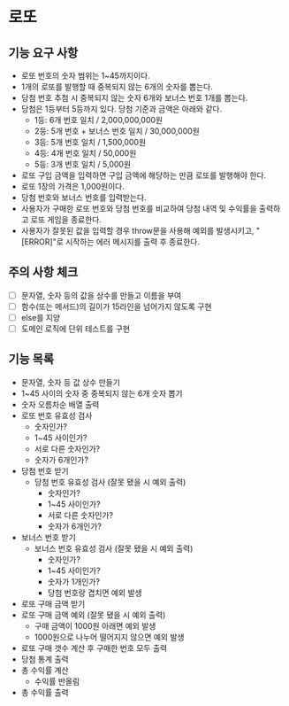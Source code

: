 # 로또

## 기능 요구 사항

- 로또 번호의 숫자 범위는 1~45까지이다.
- 1개의 로또를 발행할 때 중복되지 않는 6개의 숫자를 뽑는다.
- 당첨 번호 추첨 시 중복되지 않는 숫자 6개와 보너스 번호 1개를 뽑는다.
- 당첨은 1등부터 5등까지 있다. 당첨 기준과 금액은 아래와 같다.
  - 1등: 6개 번호 일치 / 2,000,000,000원
  - 2등: 5개 번호 + 보너스 번호 일치 / 30,000,000원
  - 3등: 5개 번호 일치 / 1,500,000원
  - 4등: 4개 번호 일치 / 50,000원
  - 5등: 3개 번호 일치 / 5,000원
- 로또 구입 금액을 입력하면 구입 금액에 해당하는 만큼 로또를 발행해야 한다.
- 로또 1장의 가격은 1,000원이다.
- 당첨 번호와 보너스 번호를 입력받는다.
- 사용자가 구매한 로또 번호와 당첨 번호를 비교하여 당첨 내역 및 수익률을 출력하고 로또 게임을 종료한다.
- 사용자가 잘못된 값을 입력할 경우 throw문을 사용해 예외를 발생시키고, "[ERROR]"로 시작하는 에러 메시지를 출력 후 종료한다.

## 주의 사항 체크

- [ ] 문자열, 숫자 등의 값을 상수를 만들고 이름을 부여
- [ ] 함수(또는 메서드)의 길이가 15라인을 넘어가지 않도록 구현
- [ ] else를 지양
- [ ] 도메인 로직에 단위 테스트를 구현

## 기능 목록

- 문자열, 숫자 등 값 상수 만들기
- 1~45 사이의 숫자 중 중복되지 않는 6개 숫자 뽑기
- 숫자 오름차순 배열 출력
- 로또 번호 유효성 검사
  - 숫자인가?
  - 1~45 사이인가?
  - 서로 다른 숫자인가?
  - 숫자가 6개인가?
- 당첨 번호 받기
  - 당첨 번호 유효성 검사 (잘못 됐을 시 예외 출력)
    - 숫자인가?
    - 1~45 사이인가?
    - 서로 다른 숫자인가?
    - 숫자가 6개인가?
- 보너스 번호 받기
  - 보너스 번호 유효성 검사 (잘못 됐을 시 예외 출력)
    - 숫자인가?
    - 1~45 사이인가?
    - 숫자가 1개인가?
    - 당첨 번호랑 겹치면 예외 발생
- 로또 구매 금액 받기
- 로또 구매 금액 예외 (잘못 됐을 시 예외 출력)
  - 구매 금액이 1000원 아래면 예외 발생
  - 1000원으로 나누어 떨어지지 않으면 예외 발생
- 로또 구매 갯수 계산 후 구매한 번호 모두 출력
- 당첨 통계 출력
- 총 수익률 계산
  - 수익률 반올림
- 총 수익률 출력
